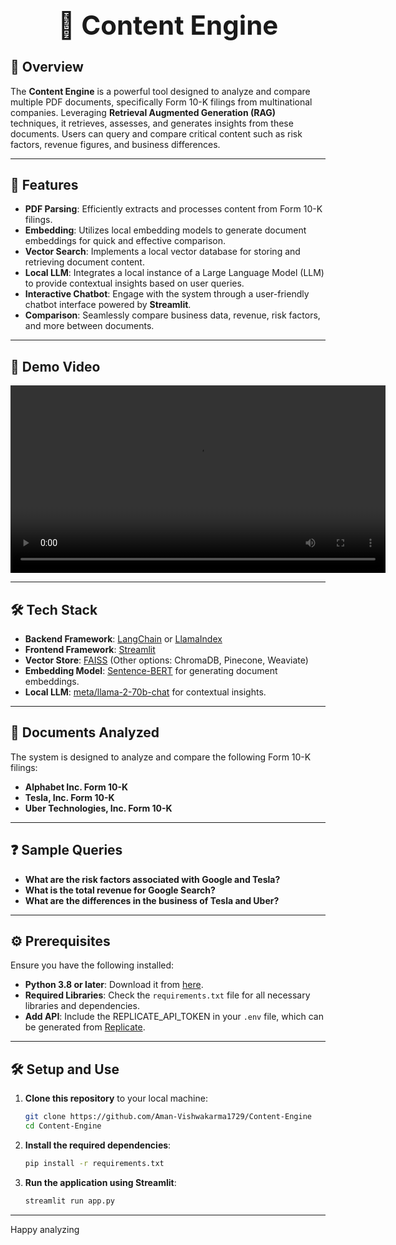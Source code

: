 <h1 align="center" style="font-size: 3em;">🌟 Content Engine</h1>

## 📖 Overview
The **Content Engine** is a powerful tool designed to analyze and compare multiple PDF documents, specifically Form 10-K filings from multinational companies. Leveraging **Retrieval Augmented Generation (RAG)** techniques, it retrieves, assesses, and generates insights from these documents. Users can query and compare critical content such as risk factors, revenue figures, and business differences.

---

## 🚀 Features
- **PDF Parsing**: Efficiently extracts and processes content from Form 10-K filings.
- **Embedding**: Utilizes local embedding models to generate document embeddings for quick and effective comparison.
- **Vector Search**: Implements a local vector database for storing and retrieving document content.
- **Local LLM**: Integrates a local instance of a Large Language Model (LLM) to provide contextual insights based on user queries.
- **Interactive Chatbot**: Engage with the system through a user-friendly chatbot interface powered by **Streamlit**.
- **Comparison**: Seamlessly compare business data, revenue, risk factors, and more between documents.

---

## 🎥 Demo Video
<video width="600" controls>
  <source src="Content-Engine/Content-Engine-Demo-Video.mp4
" type="video/mp4">
</video>

---

## 🛠️ Tech Stack
- **Backend Framework**: [LangChain](https://www.langchain.com/) or [LlamaIndex](https://gpt-index.readthedocs.io/en/latest/)
- **Frontend Framework**: [Streamlit](https://streamlit.io/)
- **Vector Store**: [FAISS](https://github.com/facebookresearch/faiss) (Other options: ChromaDB, Pinecone, Weaviate)
- **Embedding Model**: [Sentence-BERT](https://www.sbert.net/) for generating document embeddings.
- **Local LLM**: [meta/llama-2-70b-chat](https://huggingface.co/meta/llama-2-70b-chat) for contextual insights.

---

## 📄 Documents Analyzed
The system is designed to analyze and compare the following Form 10-K filings:
- **Alphabet Inc. Form 10-K**
- **Tesla, Inc. Form 10-K**
- **Uber Technologies, Inc. Form 10-K**

---

## ❓ Sample Queries
- **What are the risk factors associated with Google and Tesla?**
- **What is the total revenue for Google Search?**
- **What are the differences in the business of Tesla and Uber?**

---

## ⚙️ Prerequisites
Ensure you have the following installed:
- **Python 3.8 or later**: Download it from [here](https://www.python.org/downloads/).
- **Required Libraries**: Check the `requirements.txt` file for all necessary libraries and dependencies.
- **Add API**: Include the REPLICATE_API_TOKEN in your `.env` file, which can be generated from [Replicate](https://replicate.com/).

---

## 🛠️ Setup and Use

1. **Clone this repository** to your local machine:
    ```bash
    git clone https://github.com/Aman-Vishwakarma1729/Content-Engine
    cd Content-Engine
    ```

2. **Install the required dependencies**:
    ```bash
    pip install -r requirements.txt
    ```

3. **Run the application using Streamlit**:
    ```bash
    streamlit run app.py
    ```

---
Happy analyzing